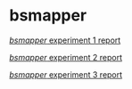bsmapper
========

[_bsmapper_ experiment 1 report](https://docs.google.com/document/d/1A2btjankgUJ1e9qCXe1wN5bBVJo5b4v6K5tZKkXFRAA)

[_bsmapper_ experiment 2 report](https://docs.google.com/document/d/1dc7cLfKYxkcGJhSj2r1UctY8xj7yS1ivfOWNT7micog)

[_bsmapper_ experiment 3 report](https://docs.google.com/document/d/1c0SdxaC3PQCzVcDcztDs7fIlYrW5m2Mh_WFnB0AgAMI)
